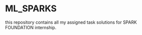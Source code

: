 # ML_SPARKS
this repository contains all my assigned task solutions for SPARK FOUNDATION internship.
